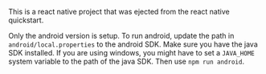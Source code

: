 This is a react native project that was ejected from the react native quickstart.

Only the android version is setup. To run android, update the path in `android/local.properties` to the android SDK. Make sure you have the java SDK installed. If you are using windows, you might have to set a `JAVA_HOME` system variable to the path of the java SDK. Then use `npm run android`.